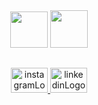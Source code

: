 


<div align="center">
  <img src="https://github.com/eurodolfolopes/eurodolfolopes/assets/165463143/c03c2a92-ba39-44c6-913c-27b7ccbd7ba0" width="60" height="58">
  <img src="https://icons.veryicon.com/png/o/miscellaneous/20-classification-function-icon/8_8-artificial-intelligence.png" width="60" height="60">
  
</div>

## 

<div align="center">
    <a href="https://www.instagram.com/iamzeski/" target="_blank">
      <img src="https://raw.githubusercontent.com/maurodesouza/profile-readme-generator/master/src/assets/icons/social/instagram/default.svg" width="59" height="40" alt="instagramLogo"  />
    </a>
    <a href="https://www.linkedin.com/in/eurodolfolopes/" target="_blank">
      <img src="https://raw.githubusercontent.com/maurodesouza/profile-readme-generator/master/src/assets/icons/social/linkedin/default.svg" width="59" height="40" alt="linkedinLogo"  />
    </a>

    

